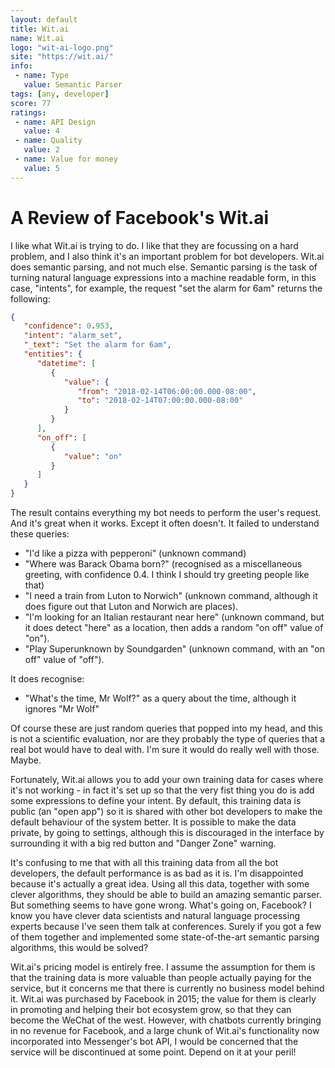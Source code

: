 ```yaml
---
layout: default
title: Wit.ai
name: Wit.ai
logo: "wit-ai-logo.png"
site: "https://wit.ai/"
info:
 - name: Type
   value: Semantic Parser
tags: [any, developer]
score: 77
ratings:
 - name: API Design
   value: 4
 - name: Quality
   value: 2
 - name: Value for money
   value: 5
---
```


A Review of Facebook's Wit.ai
=============================

I like what Wit.ai is trying to do. I like that they are focussing on
a hard problem, and I also think it's an important problem for bot
developers. Wit.ai does semantic parsing, and not much else. Semantic
parsing is the task of turning natural language expressions into a
machine readable form, in this case, "intents", for example, the
request "set the alarm for 6am" returns the following:

```json
{
   "confidence": 0.953,
   "intent": "alarm_set",
   "_text": "Set the alarm for 6am",
   "entities": {
      "datetime": [
         {
            "value": {
               "from": "2018-02-14T06:00:00.000-08:00",
               "to": "2018-02-14T07:00:00.000-08:00"
            }
         }
      ],
      "on_off": [
         {
            "value": "on"
         }
      ]
   }
}
```

The result contains everything my bot needs to perform the user's
request. And it's great when it works. Except it often doesn't. It
failed to understand these queries:

 - "I'd like a pizza with pepperoni" (unknown command)
 - "Where was Barack Obama born?" (recognised as a miscellaneous
   greeting, with confidence 0.4. I think I should try greeting people
   like that)
 - "I need a train from Luton to Norwich" (unknown command, although
   it does figure out that Luton and Norwich are places).
 - "I'm looking for an Italian restaurant near here" (unknown command,
   but it does detect "here" as a location, then adds a random "on
   off" value of "on").
 - "Play Superunknown by Soundgarden" (unknown command, with an "on
   off" value of "off").

It does recognise:

 - "What's the time, Mr Wolf?" as a query about the time, although it
   ignores "Mr Wolf"
   
Of course these are just random queries that popped into my head, and
this is not a scientific evaluation, nor are they probably the type of
queries that a real bot would have to deal with. I'm sure it would do
really well with those. Maybe.

Fortunately, Wit.ai allows you to add your own training data for cases
where it's not working - in fact it's set up so that the very fist
thing you do is add some expressions to define your intent. By
default, this training data is public (an "open app") so it is shared
with other bot developers to make the default behaviour of the system
better. It is possible to make the data private, by going to settings,
although this is discouraged in the interface by surrounding it with a
big red button and "Danger Zone" warning.

It's confusing to me that with all this training data from all the bot
developers, the default performance is as bad as it is. I'm
disappointed because it's actually a great idea. Using all this data,
together with some clever algorithms, they should be able to build an
amazing semantic parser. But something seems to have gone
wrong. What's going on, Facebook? I know you have clever data
scientists and natural language processing experts because I've seen
them talk at conferences. Surely if you got a few of them together and
implemented some state-of-the-art semantic parsing algorithms, this
would be solved?

Wit.ai's pricing model is entirely free. I assume the assumption for
them is that the training data is more valuable than people actually
paying for the service, but it concerns me that there is currently no
business model behind it. Wit.ai was purchased by Facebook in 2015;
the value for them is clearly in promoting and helping their bot
ecosystem grow, so that they can become the WeChat of the
west. However, with chatbots currently bringing in no revenue for
Facebook, and a large chunk of Wit.ai's functionality now incorporated
into Messenger's bot API, I would be concerned that the service will
be discontinued at some point. Depend on it at your peril!

